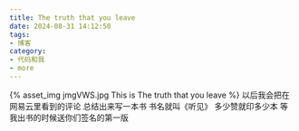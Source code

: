 ```yaml
---
title: The truth that you leave
date: 2024-08-31 14:12:50
tags:
- 博客
category:
- 代码和我
- more
---
```

{% asset_img jmgVWS.jpg This is The truth that you leave %}
以后我会把在网易云里看到的评论  总结出来写一本书 书名就叫《听见》                                          多少赞就印多少本 等我出书的时候送你们签名的第一版